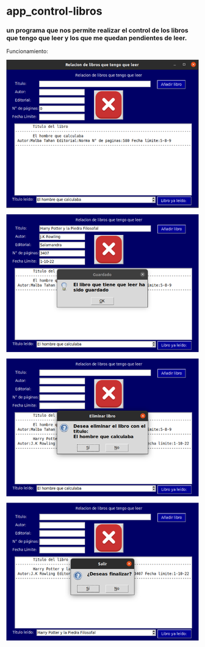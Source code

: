 # app_control-libros
### un programa que nos permite realizar el control de los libros que tengo que leer y los que me quedan pendientes de leer.

Funcionamiento:

![funcionamiento](func.png "funcionamiento")

![libro](libr.png "libro")

![eliminar](elmr.png "eliminar")

![salir](salir.png "salir")


